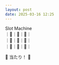 ```yaml
---
layout: post
date: 2025-03-16 12:25
---
```


Slot Machine<br />
｜🍇｜🏴｜🔔｜<br />
｜💎｜🍇｜💎｜<br />
｜🍇｜🍒｜🍇｜<br />

🎉 当たり！ 🎉
